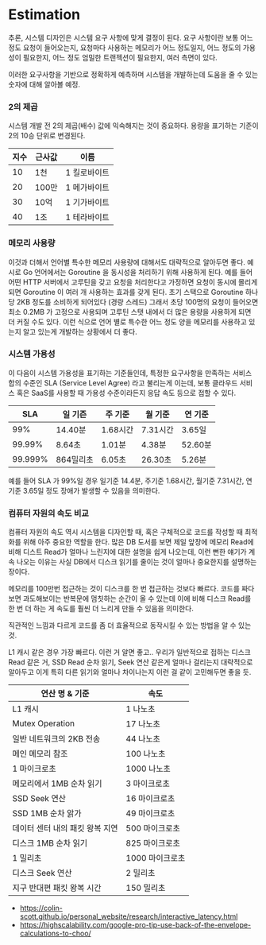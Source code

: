 # Estimation

추론, 시스템 디자인은 시스템 요구 사항에 맞게 결정이 된다. 
요구 사항이란 보통 어느 정도 요청이 들어오는지, 요청마다 사용하는 메모리가 어느 정도일지, 
어느 정도의 가용성이 필요한지, 어느 정도 엄밀한 트랜젝션이 필요한지, 여러 측면이 있다.

이러한 요구사항을 기반으로 정확하게 예측하며 시스템을 개발하는데 도움을 줄 수 있는 숫자에 대해 알아볼 예정.

### 2의 제곱 
시스템 개발 전 2의 제곱(배수) 값에 익숙해지는 것이 중요하다.
용량을 표기하는 기준이 2의 10승 단위로 변경된다.

| 지수 | 근사값  | 이름      |
|----|------|---------|
| 10 | 1천   | 1 킬로바이트 |
| 20 | 100만 | 1 메가바이트 |
| 30 | 10억  | 1 기가바이트 |
| 40 | 1조   | 1 테라바이트 |

### 메모리 사용량
이것과 더해서 언어별 특수한 메모리 사용량에 대해서도 대략적으로 알아두면 좋다.
예시로 Go 언어에서는 Goroutine 을 동시성을 처리하기 위해 사용하게 된다.
예를 들어 어떤 HTTP 서버에서 고루틴을 갖고 요청을 처리한다고 가정하면 요청이 동시에 몰리게 되면
Goroutine 이 여러 개 사용하는 효과를 갖게 된다.
초기 스택으로 Goroutine 하나 당 2KB 정도를 소비하게 되어있다 (경량 스레드)
그래서 초당 100명의 요청이 들어오면 최소 0.2MB 가 고정으로 사용되며 고루틴 스탯 내에서 더 많은 용량을 사용하게 되면
더 커질 수도 있다. 이런 식으로 언어 별로 특수한 어느 정도 양을 메모리를 사용하고 있는지 알고 있는게 개발하는 상황에서 더 좋다.

### 시스템 가용성
이 다음이 시스템 가용성을 표기하는 기준들인데, 특정한 요구사항을 만족하는 서비스 합의 수준인 SLA (Service Level Agree)
라고 불리는게 이는데, 보통 클라우드 서비스 혹은 SaaS를 사용할 때 가용성 수준이라든지 응답 속도 등으로 접할 수 있다.

| SLA     | 일 기즌   | 주 기준   | 월 기준   | 연 기준  |
|---------|--------|--------|--------|-------|
| 99%     | 14.40분 | 1.68시간 | 7.31시간 | 3.65일 |
| 99.99%  | 8.64초  | 1.01분  | 4.38분  | 52.60분 |
| 99.999% | 864밀리초 | 6.05초  | 26.30초 | 5.26분 |

예를 들어 SLA 가 99%일 경우 일기준 14.4분, 주기준 1.68시간, 월기준 7.31시간, 연기준 3.65일 정도 장애가 발생할 수 있음을 의미한다.

### 컴퓨터 자원의 속도 비교
컴퓨터 자원의 속도 역시 시스템을 디자인할 때, 혹은 구체적으로 코드를 작성할 때 최적화를 위해 아주 중요한 역할을 한다.
많은 DB 도서를 보면 제일 앞장에 메모리 Read에 비해 디스트 Read가 얼마나 느린지에 대한 설명을 쉽게 나오는데, 이런 뻔한 얘기가 계속 나오는 이유는
사실 DB에서 디스크 읽기를 줄이는 것이 얼마나 중요한지를 설명하는 장이다.

메모리를 100만번 접근하는 것이 디스크를 한 번 접근하는 것보다 빠르다. 코드를 짜다보면 과도해보이는 반복문에 멈칫하는 순간이 올 수 있는데
이에 비해 디스크 Read를 한 번 더 하는 게 속도를 훨씬 더 느리게 만들 수 있음을 의미한다.

직관적인 느낌과 다르게 코드를 좀 더 효율적으로 동작시킬 수 있는 방법을 알 수 있는 것.

L1 캐시 같은 경우 가장 빠르다. 이런 거 알면 좋고.. 우리가 일반적으로 접하는 디스크 Read 같은 거, SSD Read
순차 읽기, Seek 연산 같은게 얼마나 걸리는지 대략적으로 알아두고 이게 특히 다른 읽기와 얼마나 차이나는지
이런 걸 같이 고민해두면 좋을 듯.

| 연산 명 & 기준     | 속도       |
|---------------|----------|
| L1 캐시         | 1 나노초    | 
| Mutex Operation | 17 나노초   | 
| 일반 네트워크의 2KB 전송 | 44 나노초   | 
| 메인 메모리 참조     | 100 나노초  | 
| 1 마이크로초       | 1000 나노초 | 
| 메모리에서 1MB 순차 읽기 | 3 마이크로초  | 
| SSD Seek 연산   | 16 마이크로초 | 
| SSD 1MB 순차 앍가 | 49 마이크로초 |
| 데이터 센터 내의 패킷 왕복 지연 | 500 마이크로초 |
| 디스크 1MB 순차 읽기 | 825 마이크로초 |
| 1 밀리초 | 1000 마이크로초 |
| 디스크 Seek 연산 | 2 밀리초 |
| 지구 반대편 패킷 왕복 시간 | 150 밀리초 |

- https://colin-scott.github.io/personal_website/research/interactive_latency.html
- https://highscalability.com/google-pro-tip-use-back-of-the-envelope-calculations-to-choo/

